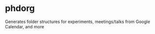 # phdorg
Generates folder structures for experiments, meetings/talks from Google Calendar, and more

